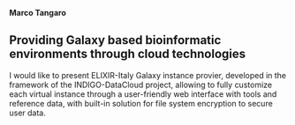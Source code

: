 **Marco Tangaro**

## Providing Galaxy based bioinformatic environments through cloud technologies

 I would like to present ELIXIR-Italy Galaxy instance provier, developed in the framework of the INDIGO-DataCloud project, allowing to fully customize each virtual instance through a user-friendly web interface with tools and reference data, with built-in solution for file system encryption to secure user data.
